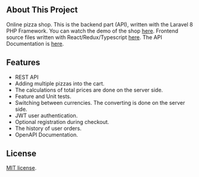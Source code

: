
## About This Project

Online pizza shop.
This is the backend part (API), written with the Laravel 8 PHP Framework. You can watch the demo of the shop [here](http://pizza.inyourinterests.ru).
Frontend source files written with React/Redux/Typescript [here](https://github.com/hoffiez/pizza-demo-react). The API
Documentation is [here](http://apipizza.inyourinterests.ru/api/documentation).

## Features

- REST API
- Adding multiple pizzas into the cart.
- The calculations of total prices are done on the server side.
- Feature and Unit tests.
- Switching between currencies. The converting is done on the server side.
- JWT user authentication.
- Optional registration during checkout.
- The history of user orders.
- OpenAPI Documentation.

## License

[MIT license](https://opensource.org/licenses/MIT).
